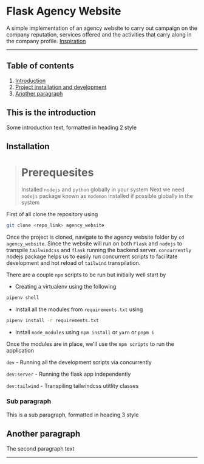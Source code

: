 # Flask Agency Website
[inspiration_link]:https://www.templatemonster.com/joomla-templates/sombra-black-amp-color-multipurpose-joomla-template-247716.html
A simple implementation of an agency website to carry out campaign on the company reputation, services offered and the activities that carry along in the company profile. [Inspiration]([inspiration_link])

---

## Table of contents
1. [Introduction](#introduction)
2. [Project installation and development](#installation)
3. [Another paragraph](#paragraph2)

## This is the introduction <a name="introduction"></a>
Some introduction text, formatted in heading 2 style

## Installation <a name="installation"></a>
># Prerequesites
> Installed `nodejs` and `python` globally in your system
> Next we need `nodejs` package known as `nodemon` installed if possible globally in the system

First of all clone the repository using
```sh
git clone <repo_link> agency_website
```
Once the project is cloned, navigate to the agency website folder by `cd agency_website`. Since the website will run on both `Flask` and `nodejs` to transpile `tailwindcss` and `flask` running the backend server. `concurrently` nodejs package helps us to easily run concurrent scripts to facilitate development and hot reload of `tailwind` transpilation.

There are a couple `npm` scripts to be run but initially well start by

-  Creating a virtualenv using the following
```sh
pipenv shell
``` 
- Install all the modules from `requirements.txt` using 
```sh
pipenv install -r requirements.txt
```
- Install `node_modules` using `npm install` or `yarn` or `pnpm i`


Once the modules are in place, we'll use the `npm scripts` to run the application

`dev` - Running all the development scripts via concurrently

`dev:server`  - Running the flask app independently

`dev:tailwind` - Transpiling tailwindcss utitlity classes

### Sub paragraph <a name="subparagraph1"></a>
This is a sub paragraph, formatted in heading 3 style

## Another paragraph <a name="paragraph2"></a>
The second paragraph text

----

